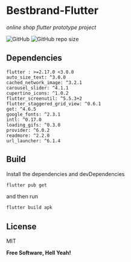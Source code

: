 # Bestbrand-Flutter
_online shop flutter prototype project_

![GitHub](https://img.shields.io/github/license/jeremia49/Bestbrand-Flutter?style=plastic)
![GitHub repo size](https://img.shields.io/github/repo-size/jeremia49/Bestbrand-Flutter)

## Dependencies
    flutter : >=2.17.0 <3.0.0
    auto_size_text: ^3.0.0
    cached_network_image: ^3.2.1
    carousel_slider: ^4.1.1
    cupertino_icons: ^1.0.2
    flutter_screenutil: ^5.5.3+2
    flutter_staggered_grid_view: ^0.6.1
    get: ^4.6.5
    google_fonts: ^2.3.1
    intl: ^0.17.0
    loading_gifs: ^0.3.0
    provider: ^6.0.2
    readmore: ^2.2.0
    url_launcher: ^6.1.4

## Build

Install the dependencies and devDependencies 

```sh
flutter pub get
```

and then run 

```sh
flutter build apk
```

## License

MIT

**Free Software, Hell Yeah!**
